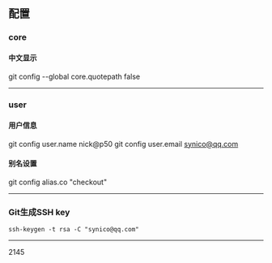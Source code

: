 ## 配置

### core
#### 中文显示
git config --global core.quotepath false
***

### user
#### 用户信息
git config user.name nick@p50
git config user.email synico@qq.com
#### 别名设置
git config alias.co "checkout"
***

### Git生成SSH key
```
ssh-keygen -t rsa -C "synico@qq.com"
```
***
2145
